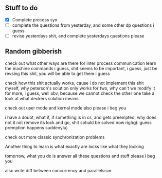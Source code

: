 ## Stuff to do
- [x] Complete process syn
- [ ] complete the questions from yesterday, and some other dp questions i guess
- [ ] revise yesterdays shit, and complete yesterdays questions please
## Random gibberish
check out what other ways are there for inter process communication
learn the machine commands i guess, shit seems to be important, i guess, just be revsing this shit, you will be able to get them i guess

check how this shit actually works, cause i do not implement this shit myself, 
why peterson's solution only works for two, why can't we modify it for more, i guess, well obv, because we cannot check the other one
take a look at what deckers solution means

check out user mode and kernal mode also please i beg you

i have a doubt, what if, if something is in cs, and gets preempted, why does not it not remove its lock and go, shit sohuld be solved now righg(i guess premption happens suddenylu)

check out more classic synchronization problems

Another thing to learn is what exactly are locks like what they locking 

tomorrow, what you do is answer all these questions and stuff please i beg you

also write diff between concurrency and parallelsism